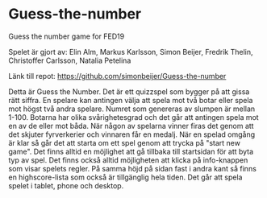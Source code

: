 # Guess-the-number
Guess the number game for FED19

Spelet är gjort av: Elin Alm, Markus Karlsson, Simon Beijer, Fredrik Thelin, Christoffer Carlsson, Natalia Petelina

Länk till repot: https://github.com/simonbeijer/Guess-the-number

Detta är Guess the Number. Det är ett quizzspel som bygger på att gissa rätt siffra. En spelare kan antingen välja att spela mot två botar eller spela mot högst två andra spelare. Numret som genereras av slumpen är mellan 1-100. Botarna har olika svårighetesgrad och det går att antingen spela mot en av de eller mot båda. När någon av spelarna vinner firas det genom att det skjuter fyrverkerier och vinnaren får en medalj. När en spelad omgång är klar så går det att starta om ett spel genom att trycka på "start new game". Det finns alltid en möjlighet att gå tillbaka till startsidan för att byta typ av spel. Det finns också alltid möjligheten att klicka på info-knappen som visar spelets regler. På samma höjd på sidan fast i andra kant så finns en highscore-lista som också är tillgänglig hela tiden.
Det går att spela spelet i tablet, phone och desktop. 









